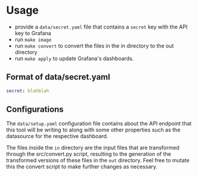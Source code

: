 # Usage

 - provide a `data/secret.yaml` file that contains a `secret` key with the API key to Grafana
 - run `make image`
 - run `make convert` to convert the files in the in directory to the out directory
 - run `make apply` to update Grafana's dashboards.

## Format of data/secret.yaml

```yaml
secret: blahblah
```

## Configurations

The `data/setup.yaml` configuration file contains about the API endpoint that
this tool will be writing to along with some other properties such as the
datasource for the respective dashboard.

The files inside the `in` directory are the input files that are transformed
through the src/convert.py script, resulting to the generation of the
transformed versions of these files in the `out` directory. Feel free to mutate
this the convert script to make further changes as necessary.
